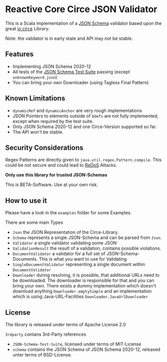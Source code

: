 Reactive Core Circe JSON Validator
==================================

This is a Scala implementation of a [JSON Schema](https://json-schema.org/) validator based upon the 
great [io.circe](https://circe.github.io/circe/) Library.

Note: the validator is in early state and API may not be stable.

## Features

- Implementing JSON Schema 2020-12
- All tests of the [JSON Schema Test Suite](https://github.com/json-schema-org/JSON-Schema-Test-Suite) passing (except `unknownKeyword.json`)
- You can bring your own Downloader (using Tagless Final Pattern)

## Known Limitations

- `dynamicRef` and `dynamicAnchor` are very rough implementations
- JSON Pointers to elements outside of `$defs` are not fully implemented, except when required by the test suite.
- Only JSON Schema 2020-12 and one Circe-Version supported so far.
- The API won't be stable.

## Security Considerations

Regex Patterns are directly given to `java.util.regex.Pattern.compile`. This could be not secure and could lead to [ReDoS](https://owasp.org/www-community/attacks/Regular_expression_Denial_of_Service_-_ReDoS) Attacks.

**Only use this library for trusted JSON-Schemas**

This is BETA-Software. Use at your own risk.

## How to use it

Please have a look in the `examples` folder for some Examples.

There are some main Types

- `Json` the JSON Representation of the Circe-Library.
- `Schema` represents a single JSON-Schema and can be parsed from `Json`.
- `Validator` a single validator validating some JSON
- `ValidationResult` the result of a validation, contains possible violations.
- `DocumentValidator` a validator for a full set of JSON-Schema-Documents. This is what you want to use for Validating
- `SingleDocumentValidator` representing a single document within `DocumentValidator`
- `Downloader` during resolving, it is possible, that additional URLs need to be downloaded.
  The downloader is responsible for that and you can bring your own. There exists a dummy implementation
  which doesn't download anything `Downloader.emptySimple` and an implementation which is using Java-URL-Facilities `Downloader.JavaUrlDownloader`

## License

The library is released under terms of Apache License 2.0

`3rdparty` contans 3rd-Party references

- `JSON-Schema-Test-Suite`, licensed under terms of MIT-License
- `schema` contains the JSON Schema of JSON Schema 2020-12, released unter terms of BSD-License.
